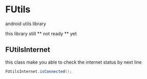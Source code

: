 # FUtils
android utils library 

this library still ** not ready ** yet 


FUtilsInternet 
--------------
this class make you able to check the internet status by next line 
```java
FUtilsInternet.isConnected();
```
